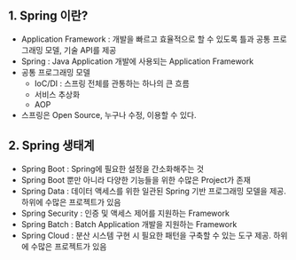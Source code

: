 ## 1. Spring 이란?
- Application Framework : 개발을 빠르고 효율적으로 할 수 있도록 틀과 공통 프로그래밍 모델, 기술 API를 제공
- Spring : Java Application 개발에 사용되는 Application Framework
- 공통 프로그래밍 모델 
	- IoC/DI : 스프링 전체를 관통하는 하나의 큰 흐름
	- 서비스 추상화 
	- AOP
- 스프링은 Open Source, 누구나 수정, 이용할 수 있다.
## 2. Spring 생태계
- Spring Boot : Spring에 필요한 설정을 간소화해주는 것
- Spring Boot 뿐만 아니라 다양한 기능들을 위한 수많은 Project가 존재
- Spring Data : 데이터 액세스를 위한 일관된 Spring 기반 프로그래밍 모델을 제공. 하위에 수많은 프로젝트가 있음
- Spring Security : 인증 및 액세스 제어를 지원하는 Framework
- Spring Batch : Batch Application 개발을 지원하는 Framework
- Spring Cloud :  분산 시스템 구현 시 필요한 패턴을 구축할 수 있는 도구 제공. 하위에 수많은 프로젝트가 있음